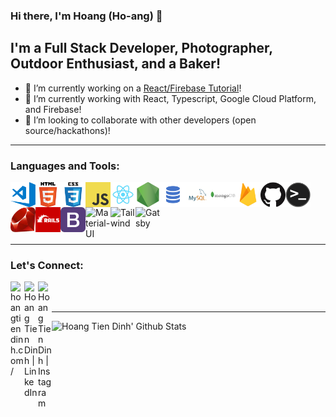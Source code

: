 ### Hi there, I'm Hoang (Ho-ang) 👋

## I'm a Full Stack Developer, Photographer, Outdoor Enthusiast, and a Baker!
- 🔭 I’m currently working on a [React/Firebase Tutorial](https://github.com/HoangTienDinh/google-keep-react-firebase)!
- 🌱 I’m currently working with React, Typescript, Google Cloud Platform, and Firebase! 
- 👯 I’m looking to collaborate with other developers (open source/hackathons)!

---

### Languages and Tools:

[<img align="left" alt="Visual Studio Code" width="40px" src="https://raw.githubusercontent.com/github/explore/80688e429a7d4ef2fca1e82350fe8e3517d3494d/topics/visual-studio-code/visual-studio-code.png" />][website]

[<img align="left" alt="HTML5" width="40px" src="https://raw.githubusercontent.com/github/explore/80688e429a7d4ef2fca1e82350fe8e3517d3494d/topics/html/html.png" />][website]

[<img align="left" alt="CSS3" width="40px" src="https://raw.githubusercontent.com/github/explore/80688e429a7d4ef2fca1e82350fe8e3517d3494d/topics/css/css.png" />][website]

[<img align="left" alt="JavaScript" width="40px" src="https://raw.githubusercontent.com/github/explore/80688e429a7d4ef2fca1e82350fe8e3517d3494d/topics/javascript/javascript.png" />][website]

[<img align="left" alt="React" width="40px" src="https://raw.githubusercontent.com/github/explore/80688e429a7d4ef2fca1e82350fe8e3517d3494d/topics/react/react.png" />][website]

[<img align="left" alt="Node.js" width="40px" src="https://raw.githubusercontent.com/github/explore/80688e429a7d4ef2fca1e82350fe8e3517d3494d/topics/nodejs/nodejs.png" />][website]

[<img align="left" alt="SQL" width="40px" src="https://raw.githubusercontent.com/github/explore/80688e429a7d4ef2fca1e82350fe8e3517d3494d/topics/sql/sql.png" />][website]

[<img align="left" alt="MySQL" width="40px" src="https://raw.githubusercontent.com/github/explore/80688e429a7d4ef2fca1e82350fe8e3517d3494d/topics/mysql/mysql.png" />][website]

[<img align="left" alt="MongoDB" width="40px" src="https://raw.githubusercontent.com/github/explore/80688e429a7d4ef2fca1e82350fe8e3517d3494d/topics/mongodb/mongodb.png" />][website]

[<img align="left" alt="Firebase" width="40px" src="https://raw.githubusercontent.com/github/explore/80688e429a7d4ef2fca1e82350fe8e3517d3494d/topics/firebase/firebase.png" />][website]

[<img align="left" alt="GitHub" width="40px" src="https://raw.githubusercontent.com/github/explore/78df643247d429f6cc873026c0622819ad797942/topics/github/github.png" />][website]

[<img align="left" alt="Terminal" width="40px" src="https://raw.githubusercontent.com/github/explore/80688e429a7d4ef2fca1e82350fe8e3517d3494d/topics/terminal/terminal.png" />][website]

[<img align="left" alt="Ruby" width="40px" src="https://raw.githubusercontent.com/github/explore/80688e429a7d4ef2fca1e82350fe8e3517d3494d/topics/ruby/ruby.png" />][website]

[<img align="left" alt="Ruby on Rails" width="40px" src="https://raw.githubusercontent.com/github/explore/80688e429a7d4ef2fca1e82350fe8e3517d3494d/topics/rails/rails.png" />][website]

[<img align="left" alt="Bootstrap 5" width="40px" src="https://raw.githubusercontent.com/github/explore/80688e429a7d4ef2fca1e82350fe8e3517d3494d/topics/bootstrap/bootstrap.png" />][website]

[<img align="left" alt="Material-UI" width="40px" src="https://material-ui.com/static/logo.png" />][website]

[<img align="left" alt="Tailwind" width="40px" src="https://d2q79iu7y748jz.cloudfront.net/s/_squarelogo/583fc66e370973324b281898abe1753d" />][website]

[<img align="left" alt="Gatsby" width="40px" src="https://avatars3.githubusercontent.com/u/12551863?s=400&v=4
" />][website]

<br />
<br />
<br />
<br />
<br />

---

### Let's Connect:

[<img align="left" alt="hoangtiendinh.com/" width="22px" src="https://image.flaticon.com/icons/svg/814/814513.svg" />][website]
[<img align="left" alt="Hoang Tien Dinh | LinkedIn" width="22px" src="https://image.flaticon.com/icons/svg/1409/1409945.svg" />][linkedin]
[<img align="left" alt="Hoang Tien Dinh | Instagram" width="22px" src="https://image.flaticon.com/icons/svg/733/733558.svg" />][instagram]

<br />
<br />

---

<img align="left" alt="Hoang Tien Dinh' Github Stats" src="https://github-readme-stats.vercel.app/api?username=HoangTienDinh&show_icons=true&hide_border=true&theme=synthwave" />

[website]: http://hoangtiendinh.com/
[instagram]: https://www.instagram.com/hohohoang/
[linkedin]: https://www.linkedin.com/in/hoangdinh90/